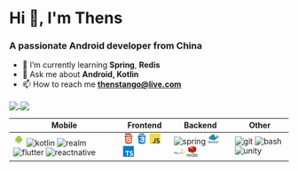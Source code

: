
# Hi 👋, I'm Thens

### A passionate Android developer from China

<!--
**7hens/7hens** is a ✨ _special_ ✨ repository because its `README.md` (this file) appears on your GitHub profile.

Here are some ideas to get you started:

- 🔭 I’m currently working on ...
- 🌱 I’m currently learning ...
- 👯 I’m looking to collaborate on ...
- 🤔 I’m looking for help with ...
- 💬 Ask me about ...
- 📫 How to reach me: ...
- 😄 Pronouns: ...
- ⚡ Fun fact: ...

https://github.com/anuraghazra/github-readme-stats
https://rahuldkjain.github.io/gh-profile-readme-generator/
-->

- 🌱 I’m currently learning **Spring**, **Redis**
- 💬 Ask me about **Android, Kotlin**
- 📫 How to reach me **thenstango@live.com**

<!-- ### Github stats -->

<a href="https://github.com/7hens">
  <img align="center" src="https://github-readme-stats.vercel.app/api?username=7hens&count_private=true&show_icons=true&include_all_commits=true&line_height=24px&hide_rank=true" />
</a>
<a href="https://github.com/7hens">
  <img align="center" src="https://github-readme-stats.vercel.app/api/top-langs/?username=7hens&count_private=true&layout=compact&langs_count=8" />
</a>

<!-- ### Languages and Tools -->

| Mobile | Frontend | Backend | Other |
| ------ | -------- | ------- | ----- |
|   <img src="https://raw.githubusercontent.com/devicons/devicon/master/icons/android/android-original-wordmark.svg" alt="android" width="20" height="20"/>  <img src="https://www.vectorlogo.zone/logos/kotlinlang/kotlinlang-icon.svg" alt="kotlin" width="20" height="20"/>  <img src="https://raw.githubusercontent.com/bestofjs/bestofjs-webui/8665e8c267a0215f3159df28b33c365198101df5/public/logos/realm.svg" alt="realm" width="20" height="20"/>  <img src="https://www.vectorlogo.zone/logos/flutterio/flutterio-icon.svg" alt="flutter" width="20" height="20"/>    <img src="https://reactnative.dev/img/header_logo.svg" alt="reactnative" width="20" height="20"/>               |                <img src="https://raw.githubusercontent.com/devicons/devicon/master/icons/html5/html5-original-wordmark.svg" alt="html5" width="20" height="20"/>  <img src="https://raw.githubusercontent.com/devicons/devicon/master/icons/css3/css3-original-wordmark.svg" alt="css3" width="20" height="20"/>  <img src="https://raw.githubusercontent.com/devicons/devicon/master/icons/javascript/javascript-original.svg" alt="javascript" width="20" height="20"/>  <img src="https://raw.githubusercontent.com/devicons/devicon/master/icons/typescript/typescript-original.svg" alt="typescript" width="20" height="20"/>                 |               <img src="https://www.vectorlogo.zone/logos/springio/springio-icon.svg" alt="spring" width="20" height="20"/>   <img src="https://raw.githubusercontent.com/devicons/devicon/master/icons/docker/docker-original-wordmark.svg" alt="docker" width="20" height="20"/>  <img src="https://raw.githubusercontent.com/devicons/devicon/master/icons/mysql/mysql-original-wordmark.svg" alt="mysql" width="20" height="20"/>  <img src="https://raw.githubusercontent.com/devicons/devicon/master/icons/redis/redis-original-wordmark.svg" alt="redis" width="20" height="20"/>                       |                <img src="https://www.vectorlogo.zone/logos/git-scm/git-scm-icon.svg" alt="git" width="20" height="20"/>  <img src="https://www.vectorlogo.zone/logos/gnu_bash/gnu_bash-icon.svg" alt="bash" width="20" height="20"/>  <img src="https://www.vectorlogo.zone/logos/unity3d/unity3d-icon.svg" alt="unity" width="20" height="20"/>  |

[html5]: https://raw.githubusercontent.com/devicons/devicon/master/icons/html5/html5-original-wordmark.svg
